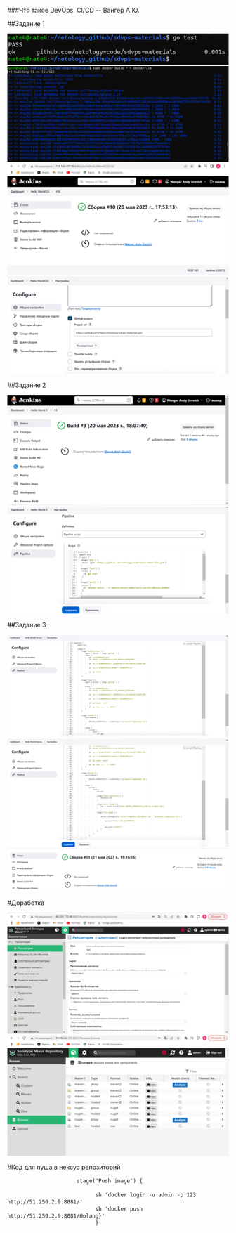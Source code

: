 ###Что такое DevOps. СI/СD -- Вангер А.Ю.


##Задание 1


![Скриншот-1](https://github.com/NateUrlUseless/sdvps-materials/blob/main/CICD/1.png)
![Скриншот-2](https://github.com/NateUrlUseless/sdvps-materials/blob/main/CICD/2.png)
![Скриншот-3](https://github.com/NateUrlUseless/sdvps-materials/blob/main/CICD/3.png)
![Скриншот-4](https://github.com/NateUrlUseless/sdvps-materials/blob/main/CICD/4.png)


##Задание 2


![Скриншот-5](https://github.com/NateUrlUseless/sdvps-materials/blob/main/CICD/5.png)
![Скриншот-4](https://github.com/NateUrlUseless/sdvps-materials/blob/main/CICD/6.png)

##Задание 3

![Скриншот-6](https://github.com/NateUrlUseless/sdvps-materials/blob/main/CICD/7.png)
![Скриншот-7](https://github.com/NateUrlUseless/sdvps-materials/blob/main/CICD/8.png)
![Скриншот-8](https://github.com/NateUrlUseless/sdvps-materials/blob/main/CICD/9.png)


#Доработка 

![Скриншот-10](https://github.com/NateUrlUseless/sdvps-materials/blob/main/CICD/10.png)
![Скриншот-11](https://github.com/NateUrlUseless/sdvps-materials/blob/main/CICD/11.png)

#Код для пуша в нексус репозиторий
```
                      stage('Push image') {  

                            sh 'docker login -u admin -p 123 http://51.250.2.9:8081/'
                            sh 'docker push  http://51.250.2.9:8081/Golang}'
                            }
```
